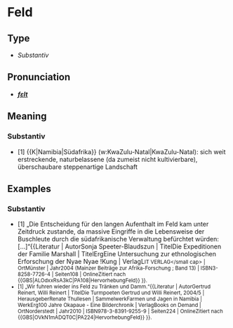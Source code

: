 # Feld
## Type
- _Substantiv_
## Pronunciation
- **_[fɛlt](https://commons.wikimedia.org/wiki/File:De-Feld.ogg)_**
## Meaning
### Substantiv
- [1] {{K|Namibia|Südafrika}} (w:KwaZulu-Natal|KwaZulu-Natal): sich weit erstreckende, naturbelassene (da zumeist nicht kultivierbare), überschaubare steppenartige Landschaft
## Examples
### Substantiv
- [1] „Die Entscheidung für den langen Aufenthalt im Feld kam unter Zeitdruck zustande, da massive Eingriffe in die Lebensweise der Buschleute durch die südafrikanische Verwaltung befürchtet würden:[…]“<ref>{{Literatur | AutorSonja Speeter-Blaudszun | TitelDie Expeditionen der Familie Marshall | TitelErgEine Untersuchung zur ethnologischen Erforschung der Nyae Nyae !Kung | VerlagL<small cap>IT VERLAG</small cap> | OrtMünster | Jahr2004 (Mainzer Beiträge zur Afrika-Forschung ; Band 13) | ISBN3-8258-7726-4 | Seiten108 | OnlineZitiert nach {{GBS|ALOdxxRsA3kC|PA108|HervorhebungFeld}} }}.</ref>
- [1] „Wir fuhren wieder ins Feld zu Tränken und Damm.“<ref>{{Literatur | AutorGertrud Reinert, Willi Reinert | TitelDie Turmpoeten Gertrud und Willi Reinert, 2004/5 | HerausgeberRenate Thullesen | SammelwerkFarmen und Jagen in Namibia | WerkErg100 Jahre Okapaue - Eine Bilderchronik | VerlagBooks on Demand | OrtNorderstedt | Jahr2010 | ISBN978-3-8391-9255-9 | Seiten224 | OnlineZitiert nach {{GBS|OVkN1mADQT0C|PA224|HervorhebungFeld}} }}.</ref>
